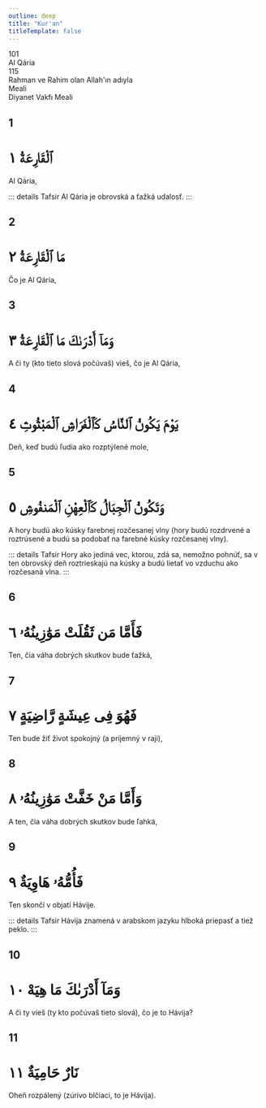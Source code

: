 ```yaml
---
outline: deep
title: "Kur'an"
titleTemplate: false
---
```


<!--CHAPTER INTRO-->
<div class="chapter-title-wrapper">
<div class="chapter-title">101</div>
<div class="chapter-title-slovak">Al Qária</div>
<div class="chapter-opening">115</div>
<div class="chapter-opening-slovak">Rahman ve Rahim olan Allah'ın adıyla</div>
</div>

<div class="intro2-wrapper">
<div class="chapter-info-wrapper">
<div class="chapter-info-translation">Meali</div>
<div class="chapter-info-name">Diyanet Vakfı Meali</div>
</div>

</div>

## 1

<!-- CHAPTER NUMBERS -->
<Badge type="info" text="101:1" class="badge" />
<div>
<div class="main-verse" >
<!-- ARABIC -->
<h1 class="verse-arabic">ٱلْقَارِعَةُ ١</h1>
</div>
<!-- TÜRKÇE -->
<p>Al Qária,</p>
</div>
<!-- TAFSIR -->

::: details Tafsir
Al Qária je obrovská a ťažká udalosť.
:::

<div class="break"></div>

## 2

<!-- CHAPTER NUMBERS -->
<Badge type="info" text="101:2" class="badge" />
<div>
<div class="main-verse" >
<!-- ARABIC -->
<h1 class="verse-arabic">مَا ٱلْقَارِعَةُ ٢</h1>
</div>
<!-- TÜRKÇE -->
<p>Čo je Al Qária,</p>
</div>
<div class="break"></div>

## 3

<!-- CHAPTER NUMBERS -->
<Badge type="info" text="101:3" class="badge" />
<div>
<div class="main-verse" >
<!-- ARABIC -->
<h1 class="verse-arabic">وَمَآ أَدْرَىٰكَ مَا ٱلْقَارِعَةُ ٣</h1>
</div>
<!-- TÜRKÇE -->
<p>A či ty (kto tieto slová počúvaš) vieš, čo je Al Qária,</p>
</div>

<div class="break"></div>

## 4

<!-- CHAPTER NUMBERS -->
<Badge type="info" text="101:4" class="badge" />
<div>
<div class="main-verse" >
<!-- ARABIC -->
<h1 class="verse-arabic">يَوْمَ يَكُونُ ٱلنَّاسُ كَٱلْفَرَاشِ ٱلْمَبْثُوثِ ٤</h1>
</div>
<!-- TÜRKÇE -->
<p>Deň, keď budú ľudia ako rozptýlené mole,</p>
</div>

<div class="break"></div>

## 5

<!-- CHAPTER NUMBERS -->
<Badge type="info" text="101:5" class="badge" />
<div>
<div class="main-verse" >
<!-- ARABIC -->
<h1 class="verse-arabic">وَتَكُونُ ٱلْجِبَالُ كَٱلْعِهْنِ ٱلْمَنفُوشِ ٥</h1>
</div>
<!-- TÜRKÇE -->
<p>A hory budú ako kúsky farebnej rozčesanej vlny (hory budú rozdrvené a roztrúsené a budú sa podobať na farebné kúsky rozčesanej vlny).</p>
</div>
<!-- TAFSIR -->

::: details Tafsir
Hory ako jediná vec, ktorou, zdá sa, nemožno pohnúť, sa v ten obrovský deň roztrieskajú na kúsky a budú lietať vo vzduchu ako rozčesaná vlna.
:::

<div class="break"></div>

## 6

<!-- CHAPTER NUMBERS -->
<Badge type="info" text="101:6" class="badge" />
<div>
<div class="main-verse" >
<!-- ARABIC -->
<h1 class="verse-arabic">فَأَمَّا مَن ثَقُلَتْ مَوَٰزِينُهُۥ ٦</h1>
</div>
<!-- TÜRKÇE -->
<p>Ten, čia váha dobrých skutkov bude ťažká,</p>
</div>
<div class="break"></div>

## 7

<!-- CHAPTER NUMBERS -->
<Badge type="info" text="101:7" class="badge" />
<div>
<div class="main-verse" >
<!-- ARABIC -->
<h1 class="verse-arabic">فَهُوَ فِى عِيشَةٍ رَّاضِيَةٍ ٧</h1>
</div>
<!-- TÜRKÇE -->
<p>Ten bude žiť život spokojný (a príjemný v raji),</p>
</div>
<div class="break"></div>

## 8

<!-- CHAPTER NUMBERS -->
<Badge type="info" text="101:8" class="badge" />
<div>
<div class="main-verse" >
<!-- ARABIC -->
<h1 class="verse-arabic">وَأَمَّا مَنْ خَفَّتْ مَوَٰزِينُهُۥ ٨</h1>
</div>
<!-- TÜRKÇE -->
<p>A ten, čia váha dobrých skutkov bude ľahká,</p>
</div>

<div class="break"></div>

## 9

<!-- CHAPTER NUMBERS -->
<Badge type="info" text="101:9" class="badge" />
<div>
<div class="main-verse" >
<!-- ARABIC -->
<h1 class="verse-arabic">فَأُمُّهُۥ هَاوِيَةٌ ٩</h1>
</div>
<!-- TÜRKÇE -->
<p>Ten skončí v objatí Hávije.</p>
</div>
<!-- TAFSIR -->

::: details Tafsir
Hávija znamená v arabskom jazyku hlboká priepasť a tiež peklo.
:::

<div class="break"></div>

## 10

<!-- CHAPTER NUMBERS -->
<Badge type="info" text="101:10" class="badge" />
<div>
<div class="main-verse" >
<!-- ARABIC -->
<h1 class="verse-arabic">وَمَآ أَدْرَىٰكَ مَا هِيَهْ ١٠</h1>
</div>
<!-- TÜRKÇE -->
<p>A či ty vieš (ty kto počúvaš tieto slová), čo je to Hávija?</p>
</div>
<div class="break"></div>

## 11

<!-- CHAPTER NUMBERS -->
<Badge type="info" text="101:11" class="badge" />
<div>
<div class="main-verse" >
<!-- ARABIC -->
<h1 class="verse-arabic">نَارٌ حَامِيَةٌ ١١</h1>
</div>
<!-- TÜRKÇE -->
<p>Oheň rozpálený (zúrivo blčiaci, to je Hávija).</p>
</div>
